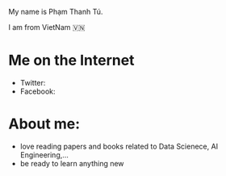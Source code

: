 My name is Phạm Thanh Tú. 

I am from VietNam :vietnam:

# Me on the Internet
- Twitter: 
- Facebook:

# About me:
- love reading papers and books related to Data Scienece, AI Engineering,...
- be ready to learn anything new
